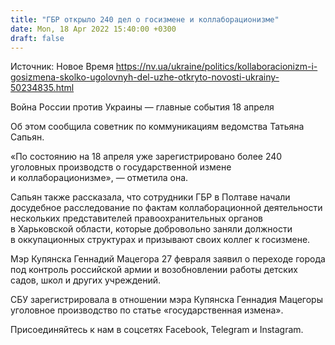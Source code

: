```yaml
---
title: "ГБР открыло 240 дел о госизмене и коллаборационизме"
date: Mon, 18 Apr 2022 15:40:00 +0300
draft: false
---
```

Источник: Новое Время https://nv.ua/ukraine/politics/kollaboracionizm-i-gosizmena-skolko-ugolovnyh-del-uzhe-otkryto-novosti-ukrainy-50234835.html


Война России против Украины — главные события 18 апреля

 Об этом сообщила советник по коммуникациям ведомства Татьяна Сапьян.

«По состоянию на 18 апреля уже зарегистрировано более 240 уголовных производств о государственной измене и коллаборационизме», — отметила она.

Сапьян также рассказала, что сотрудники ГБР в Полтаве начали досудебное расследование по фактам коллаборационной деятельности нескольких представителей правоохранительных органов в Харьковской области, которые добровольно заняли должности в оккупационных структурах и призывают своих коллег к госизмене.

Мэр Купянска Геннадий Мацегора 27 февраля заявил о переходе города под контроль российской армии и возобновлении работы детских садов, школ и других учреждений.

СБУ зарегистрировала в отношении мэра Купянска Геннадия Мацегоры уголовное производство по статье «государственная измена».

Присоединяйтесь к нам в соцсетях Facebook, Telegram и Instagram.
